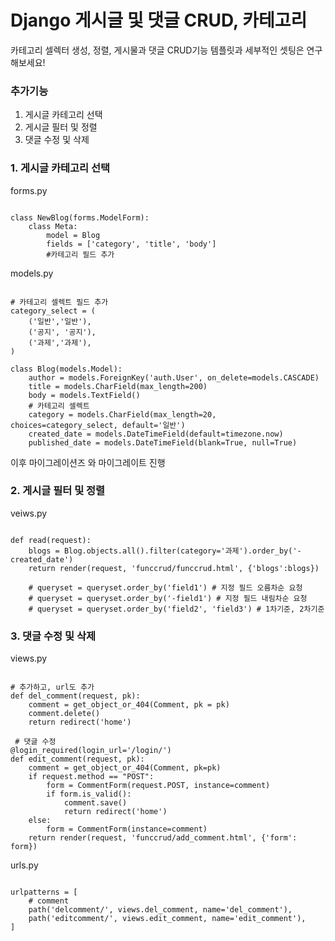 # Django 게시글 및 댓글 CRUD, 카테고리 

카테고리 셀렉터 생성, 정렬, 게시물과 댓글 CRUD기능
템플릿과 세부적인 셋팅은 연구해보세요!

### 추가기능
1. 게시글 카테고리 선택
2. 게시글 필터 및 정렬
3. 댓글 수정 및 삭제


### 1. 게시글 카테고리 선택

forms.py
<pre><code>
class NewBlog(forms.ModelForm):
    class Meta:
        model = Blog
        fields = ['category', 'title', 'body']
        #카테고리 필드 추가
</code></pre>

models.py
<pre><code>
# 카테고리 셀렉트 필드 추가
category_select = (
    ('일반','일반'),
    ('공지', '공지'),
    ('과제','과제'),
)

class Blog(models.Model):
    author = models.ForeignKey('auth.User', on_delete=models.CASCADE)
    title = models.CharField(max_length=200)
    body = models.TextField()
    # 카테고리 셀렉트
    category = models.CharField(max_length=20, choices=category_select, default='일반')
    created_date = models.DateTimeField(default=timezone.now)
    published_date = models.DateTimeField(blank=True, null=True)
</code></pre>

이후 마이그레이션즈 와 마이그레이트 진행


### 2. 게시글 필터 및 정렬

veiws.py
<pre><code>
def read(request):
    blogs = Blog.objects.all().filter(category='과제').order_by('-created_date')
    return render(request, 'funccrud/funccrud.html', {'blogs':blogs})

    # queryset = queryset.order_by('field1') # 지정 필드 오름차순 요청
    # queryset = queryset.order_by('-field1') # 지정 필드 내림차순 요청
    # queryset = queryset.order_by('field2', 'field3') # 1차기준, 2차기준
</code></pre>

### 3. 댓글 수정 및 삭제

views.py
<pre><code>
# 추가하고, url도 추가
def del_comment(request, pk):
    comment = get_object_or_404(Comment, pk = pk)
    comment.delete()
    return redirect('home')

 # 댓글 수정   
@login_required(login_url='/login/')
def edit_comment(request, pk):
    comment = get_object_or_404(Comment, pk=pk)
    if request.method == "POST":
        form = CommentForm(request.POST, instance=comment)
        if form.is_valid():
            comment.save()
            return redirect('home')
    else:
        form = CommentForm(instance=comment)
    return render(request, 'funccrud/add_comment.html', {'form': form})
</code></pre>

urls.py
<pre><code>
urlpatterns = [
    # comment
    path('delcomment/<int:pk>', views.del_comment, name='del_comment'),
    path('editcomment/<int:pk>', views.edit_comment, name='edit_comment'),
]
</code></pre>




